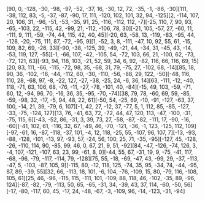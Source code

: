 [90, 0, -128, -30, -98, -97, -52, -37, 16, -30, 12, 72, -35, -1, -86, -30][111, -38, 112, 83, -5, -37, -87, -90, 17, 111, -120, 102, 101, 32, 94, -125][2, -114, 107, 20, 106, 31, -96, -51, -53, -35, 91, 25, -116, -112, 112, -7][-25, 110, 7, 90, 93, -65, -103, 22, -115, 42, -99, 21, -112, -106, 78, 30][-21, 105, -57, 27, -60, 11, -111, 9, 111, -59, -74, 44, 115, 42, 40, 45][-20, 63, -58, 13, -119, -83, -95, 44, -128, -20, -75, 111, 87, -72, -95, 9][1, -52, 3, 8, -111, -47, 10, 92, 55, 61, -15, 109, 82, 69, -26, 33][-90, -38, -125, 39, -49, -21, 44, -34, 31, -45, 43, -14, -53, 119, 127, -55][-1, -66, 107, -42, -105, 54, -72, 103, 66, 21, -100, 62, -73, -72, 121, 63][-93, 94, 118, 103, -21, 52, 59, 34, 6, 92, -82, 116, 66, 116, 69, 15][20, 83, 111, -66, -115, -72, 98, 35, -68, 31, 79, -75, 27, -102, 68, -14][85, 18, 90, 36, -102, -16, -44, -112, 60, -30, -110, -56, -88, 29, 122, -50][-48, 116, 110, 28, -68, 97, -8, -22, 127, -27, -38, -25, 24, -6, 36, 14][63, -111, -12, -40, 118, -71, 63, 106, 68, -76, -11, -27, -78, -101, 40, -84][-15, 49, 103, -59, -71, 60, 12, -94, 96, 70, -16, 36, 35, -95, -70, -74][38, 79, 78, -60, 69, 59, -85, -59, -98, 32, -17, -5, 94, 48, 22, 61][-50, 54, -25, 69, -10, -91, -127, -63, 37, 100, -14, 21, 39, -79, 6, 107][-1, 42, 27, -12, 37, -77, 5, 1, 112, 85, -85, -127, -33, -75, -124, 127][13, 76, -41, 63, 72, -72, 44, 47, 120, 113, -47, -100, -31, -75, 115, 6][-43, -52, 86, -31, 3, 39, 73, 27, -58, -87, -82, -111, 17, -90, -16, -60][-41, 102, 61, -116, 32, 67, -49, 46, -70, -121, -36, -1, 123, -125, 112, 109][-97, -61, 16, -87, -118, -37, 101, -4, 12, 118, -25, 55, -107, 96, 107, 7][-13, -93, -88, -128, -101, -13, 97, -93, 57, -24, 56, 100, 25, 71, -35, -95][-127, 45, -128, -26, -110, 114, 90, -85, 99, 46, 0, 67, 21, 9, 51, -92][84, -47, -126, -74, 126, 3, -4, 107, -121, -107, 63, 23, 99, -61, 8, 0][-44, 55, 67, -31, 19, 9, -75, -41, 117, -68, -96, -79, -117, -114, 79, -128][75, 55, -18, -69, -47, 43, -99, 29, -37, -113, -47, 5, -103, -87, 105, 9][-115, 80, -12, 118, 125, -74, 35, 95, -34, 74, -44, -95, 87, 89, -39, 55][32, 66, -113, 18, 101, -6, 104, -76, -109, 15, 80, -79, 116, -108, 105, 61][25, 46, -96, -115, 115, -111, 101, -109, 88, 118, 46, -102, -35, 89, -96, 124][-87, -82, -79, -113, 50, 65, -65, -31, 34, -39, 43, 37, 114, -60, -50, 56][-17, -80, -117, 60, 45, -17, 24, -48, -67, -3, -109, 96, -14, -123, -31, -94]